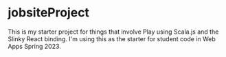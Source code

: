 # jobsiteProject

This is my starter project for things that involve Play using Scala.js and
the Slinky React binding. I'm using this as the starter for student code in
Web Apps Spring 2023.

